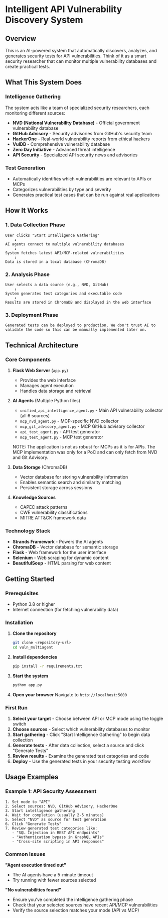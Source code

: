 # Intelligent API Vulnerability Discovery System

## Overview

This is an AI-powered system that automatically discovers, analyzes, and generates security tests for API vulnerabilities. Think of it as a smart security researcher that can monitor multiple vulnerability databases and create practical tests.

## What This System Does

### **Intelligence Gathering**
The system acts like a team of specialized security researchers, each monitoring different sources:

- **NVD (National Vulnerability Database)** - Official government vulnerability database
- **GitHub Advisory** - Security advisories from GitHub's security team
- **HackerOne** - Real-world vulnerability reports from ethical hackers
- **VulDB** - Comprehensive vulnerability database
- **Zero Day Initiative** - Advanced threat intelligence
- **API Security** - Specialized API security news and advisories

### **Test Generation**
- Automatically identifies which vulnerabilities are relevant to APIs or MCPs
- Categorizes vulnerabilities by type and severity
- Generates practical test cases that can be run against real applications

## How It Works

### 1. **Data Collection Phase**
```
User clicks "Start Intelligence Gathering" 
    ↓
AI agents connect to multiple vulnerability databases
    ↓
System fetches latest API/MCP-related vulnerabilities
    ↓
Data is stored in a local database (ChromaDB)
```

### 2. **Analysis Phase**
```
User selects a data source (e.g., NVD, GitHub)
    ↓
System generates test categories and executable code
    ↓
Results are stored in ChromaDB and displayed in the web interface
```

### 3. **Deployment Phase**
```
Generated tests can be deployed to production. We don't trust AI to validate the code so this can be manually implemented later on.
```


## Technical Architecture

### **Core Components**

1. **Flask Web Server** (`app.py`)
   - Provides the web interface
   - Manages agent execution
   - Handles data storage and retrieval

2. **AI Agents** (Multiple Python files)
   - `unified_api_intelligence_agent.py` - Main API vulnerability collector (all 6 sources)
   - `mcp_nvd_agent.py` - MCP-specific NVD collector
   - `mcp_git_advisory_agent.py` - MCP GitHub advisory collector
   - `api_test_agent.py` - API test generator
   - `mcp_test_agent.py` - MCP test generator

   NOTE: The application is not as robust for MCPs as it is for APIs. The MCP implementation was only for a PoC and can only fetch from NVD and Git Advisory.

3. **Data Storage** (ChromaDB)
   - Vector database for storing vulnerability information
   - Enables semantic search and similarity matching
   - Persistent storage across sessions

4. **Knowledge Sources**
   - CAPEC attack patterns
   - CWE vulnerability classifications
   - MITRE ATT&CK framework data

### **Technology Stack**
- **Strands Framework** - Powers the AI agents
- **ChromaDB** - Vector database for semantic storage
- **Flask** - Web framework for the user interface
- **Selenium** - Web scraping for dynamic content
- **BeautifulSoup** - HTML parsing for web content

## Getting Started

### Prerequisites
- Python 3.8 or higher
- Internet connection (for fetching vulnerability data)

### Installation

1. **Clone the repository**
   ```bash
   git clone <repository-url>
   cd vuln_multiagent
   ```

2. **Install dependencies**
   ```bash
   pip install -r requirements.txt
   ```

3. **Start the system**
   ```bash
   python app.py
   ```

4. **Open your browser**
   Navigate to `http://localhost:5000`

### First Run

1. **Select your target** - Choose between API or MCP mode using the toggle switch
2. **Choose sources** - Select which vulnerability databases to monitor
3. **Start gathering** - Click "Start Intelligence Gathering" to begin data collection
4. **Generate tests** - After data collection, select a source and click "Generate Tests"
5. **Review results** - Examine the generated test categories and code
6. **Deploy** - Use the generated tests in your security testing workflow

## Usage Examples

### Example 1: API Security Assessment
```
1. Set mode to "API"
2. Select sources: NVD, GitHub Advisory, HackerOne
3. Start intelligence gathering
4. Wait for completion (usually 2-5 minutes)
5. Select "NVD" as source for test generation
6. Click "Generate Tests"
7. Review generated test categories like:
   - "SQL Injection in REST API endpoints"
   - "Authentication bypass in GraphQL APIs"
   - "Cross-site scripting in API responses"
```

### Common Issues

**"Agent execution timed out"**
- The AI agents have a 5-minute timeout
- Try running with fewer sources selected

**"No vulnerabilities found"**
- Ensure you've completed the intelligence gathering phase
- Check that your selected sources have recent API/MCP vulnerabilities
- Verify the source selection matches your mode (API vs MCP)
